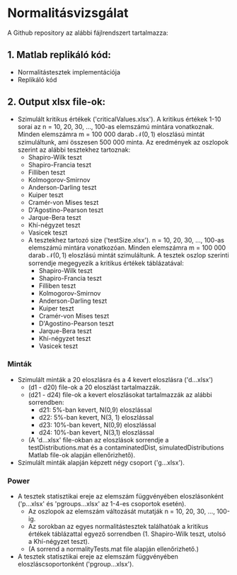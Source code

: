 # Normalitásvizsgálat

A Github repository az alábbi fájlrendszert tartalmazza:
## 1. Matlab replikáló kód: 
  - Normalitástesztek implementációja
  - Replikáló kód
## 2. Output xlsx file-ok:
- Szimulált kritikus értékek ('criticalValues.xlsx'). A kritikus értékek 1-10 sorai az n = 10, 20, 30, ..., 100-as elemszámú mintára vonatkoznak. Minden elemszámra m = 100 000 darab $\mathcal{N}(0,1)$ eloszlású mintát szimuláltunk, ami összesen 500 000 minta. Az eredmények az oszlopok szerint az alábbi tesztekhez tartoznak:
    - Shapiro-Wilk teszt
    - Shapiro-Francia teszt
    - Filliben teszt
    - Kolmogorov-Smirnov
    - Anderson-Darling teszt
    - Kuiper teszt
    - Cramér-von Mises teszt
    - D'Agostino-Pearson teszt
    - Jarque-Bera teszt
    - Khí-négyzet teszt
    - Vasicek teszt
  - A tesztekhez tartozó size ('testSize.xlsx'). n = 10, 20, 30, ..., 100-as elemszámú mintára vonatkozóan. Minden elemszámra m = 100 000 darab $\mathcal{N}(0,1)$ eloszlású mintát szimuláltunk. A tesztek oszlop szerinti sorrendje megegyezik a kritikus értékek táblázatával:
    - Shapiro-Wilk teszt
    - Shapiro-Francia teszt
    - Filliben teszt
    - Kolmogorov-Smirnov
    - Anderson-Darling teszt
    - Kuiper teszt
    - Cramér-von Mises teszt
    - D'Agostino-Pearson teszt
    - Jarque-Bera teszt
    - Khí-négyzet teszt
    - Vasicek teszt
### Minták
  - Szimulált minták a 20 eloszlásra és a 4 kevert eloszlásra ('d...xlsx')
    - (d1 - d20) file-ok a 20 eloszlást tartalmazzák. 
    - (d21 - d24) file-ok a kevert eloszlásokat tartalmazzák az alábbi sorrendben:
      * d21: 5%-ban kevert, N(0,9) eloszlással
      * d22: 5%-ban kevert, N(3, 1) eloszlással
      * d23: 10%-ban kevert, N(0,9) eloszlással
      * d24: 10%-ban kevert, N(3,1) eloszlással
    - (A 'd...xlsx' file-okban az eloszlások sorrendje a testDistributions.mat és a contaminatedDist, simulatedDistributions Matlab file-ok alapján ellenőrizhető).
  - Szimulált minták alapján képzett négy csoport ('g...xlsx').
### Power
  - A tesztek statisztikai ereje az elemszám függvényében eloszlásonként ('p...xlsx' és 'pgroups...xlsx' az 1-4-es csoportok esetén).
    - Az oszlopok az elemszám változását mutatják n = 10, 20, 30, ..., 100-ig.
    - Az sorokban az egyes normalitástesztek találhatóak a kritikus értékek táblázattal egyező sorrendben (1. Shapiro-Wilk teszt, utolsó a Khí-négyzet teszt).
    - (A sorrend a normalityTests.mat file alapján ellenőrizhető.)
  - A tesztek statisztikai ereje az elemszám függvényében eloszláscsoportonként ('pgroup...xlsx').
  

